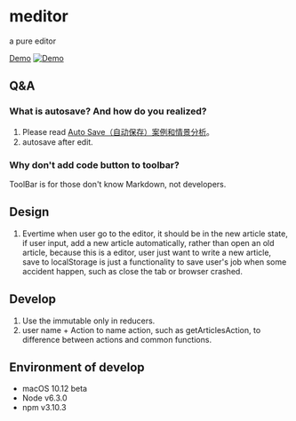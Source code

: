 # meditor
a pure editor

[Demo](https://zhiquan-yu.github.io/meditor/)
[![Demo](http://ww2.sinaimg.cn/large/72f96cbagw1f6dcof9z9mj21400p0aly.jpg)](http://meditor.meetehs.com)

## Q&A
### What is autosave? And how do you realized?
1. Please read [Auto Save（自动保存）案例和情景分析](http://www.woshipm.com/pd/242913.html)。
2. autosave after edit.

### Why don't add code button to toolbar?
ToolBar is for those don't know Markdown, not developers.

## Design
1. Evertime when user go to the editor, it should be in the new article state, if user input, add a
new article automatically, rather than open an old article, because this is a editor, user just want
to write a new article, save to localStorage is just a functionality to save user's job when some
accident happen, such as close the tab or browser crashed.

## Develop
1. Use the immutable only in reducers.
2. user name + Action to name action, such as getArticlesAction, to difference between actions and
common functions.

## Environment of develop
- macOS 10.12 beta
- Node v6.3.0
- npm v3.10.3
